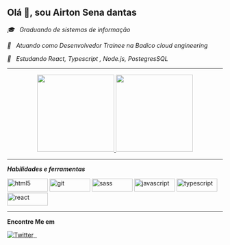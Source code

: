 ## Olá 👋, sou Airton Sena dantas

 _🎓 &nbsp; Graduando de sistemas de informaçâo_

_💼 &nbsp; Atuando como Desenvolvedor Trainee na Badico cloud engineering_

_🌱 &nbsp; Estudando  React, Typescript , Node.js, PostegresSQL_

<hr>
<div align="center">
  <a href="https://github.com/Thejuniordev/github-readme-stats">
    <img height="180em" src="https://github-readme-stats.vercel.app/api/?username=airtonsena10&show_icons=true&theme=tokyonight" />
    <img height="180em" src="https://github-readme-stats.vercel.app/api/top-langs/?username=airtonsena10&&layout=compact&theme=tokyonight" />
  </a>
</div>

<hr>
<div>

_**Habilidades e ferramentas**_

<p align="left">
<img src="https://img.shields.io/badge/HTML5-E34F26?style=for-the-badge&logo=html5&logoColor=white" alt="html5" width="95" height="30"/> 
<img src="https://img.shields.io/badge/Sass-CC6699?style=for-the-badge&logo=sass&logoColor=white" alt="git" width="95" height="30"/> 
  <img src="https://img.shields.io/badge/Git-E34F26?style=for-the-badge&logo=git&logoColor=white" alt="sass" width="95" height="30"/> 
<img src="https://img.shields.io/badge/JavaScript-323330?style=for-the-badge&logo=javascript&logoColor=F7DF1E" alt="javascript" width="95" height="30"/> 
<img src="https://img.shields.io/badge/TypeScript-007ACC?style=for-the-badge&logo=typescript&logoColor=white" alt="typescript" width="95" height="30"/> 
  <img src="https://img.shields.io/badge/React-20232A?style=for-the-badge&logo=react&logoColor=61DAFB" alt="react" width="95" height="30"/> 
<div>

<hr>

 **Encontre Me em**
<br>
<div>
  
  <a href="https://twitter.com/airtonsvd" target="_blank">
    <img src="https://img.shields.io/badge/Twitter-1DA1F2?style=for-the-badge&logo=twitter&logoColor=white" alt="Twitter"/>
  </a>
  <a href="https://www.linkedin.com/in/airtonsena/" target="_blank">
    <img src="https://img.shields.io/badge/LinkedIn-0077B5?style=for-the-badge&logo=linkedin&logoColor=white" alt=""/>
  </a>
  <a href="https://www.instagram.com/airtonsena10/" target="_blank">
    <img src="https://img.shields.io/badge/Instagram-E4405F?style=for-the-badge&logo=instagram&logoColor=white" alt=""/>
  </a>
  
</div>



